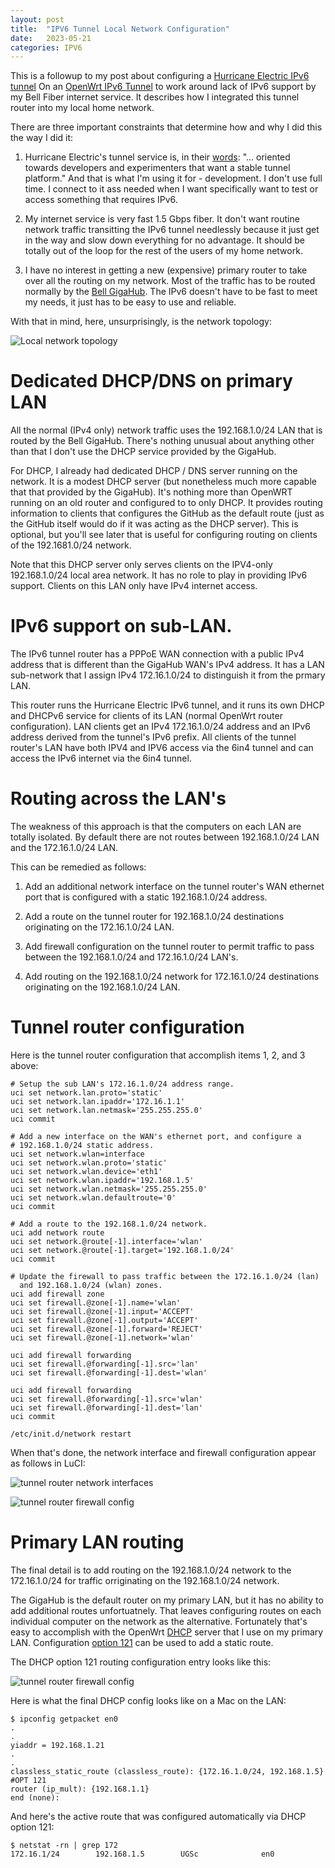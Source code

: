 ```yaml
---
layout: post
title:  "IPV6 Tunnel Local Network Configuration"
date:   2023-05-21
categories: IPV6
---
```


This is a followup to my post about configuring a [Hurricane Electric
IPv6 tunnel](https://tunnelbroker.net/) On an [OpenWrt IPv6
Tunnel](/ipv6/2023/05/16/ipv6-tunnel-on-bell-fibre.html) to work
around lack of IPv6 support by my Bell Fiber internet service. It
describes how I integrated this tunnel router into my local home
network.

There are three important constraints that determine how and why I did this the way I did it:

1. Hurricane Electric's tunnel service is, in their
[words](https://tunnelbroker.net): "... oriented towards developers
and experimenters that want a stable tunnel platform." And that is
what I'm using it for - development. I don't use full time. I connect
to it ass needed when I want specifically want to test or access
something that requires IPv6.

2. My internet service is very fast 1.5 Gbps fiber. It don't want
routine network traffic transitting the IPv6 tunnel needlessly because
it just get in the way and slow down everything for no advantage. It
should be totally out of the loop for the rest of the users of my home
network.

3. I have no interest in getting a new (expensive) primary router to
take over all the routing on my network. Most of the traffic has to be
routed normally by the [Bell
GigaHub](https://support.bell.ca/internet/products/home-hub-4000-modem). The
IPv6 doesn't have to be fast to meet my needs, it just has to be easy
to use and reliable.

With that in mind, here, unsurprisingly, is the network topology:

![Local network topology](/assets/images/2023/2023-05-21-ipv6-tunnel-network/localNetworkTopology.png)

# Dedicated DHCP/DNS on primary LAN 

All the normal (IPv4 only) network traffic uses the 192.168.1.0/24 LAN
that is routed by the Bell GigaHub.  There's nothing unusual about
anything other than that I don't use the DHCP service provided by the
GigaHub.

For DHCP, I already had dedicated DHCP / DNS server running on the
network. It is a modest DHCP server (but nonetheless much more capable
that that provided by the GigaHub). It's nothing more than OpenWRT
running on an old router and configured to to only DHCP. It provides
routing information to clients that configures the GitHub as the
default route (just as the GitHub itself would do if it was acting as
the DHCP server). This is optional, but you'll see later that is
useful for configuring routing on clients of the 192.1681.0/24
network.

Note that this DHCP server only serves clients on the IPV4-only
192.168.1.0/24 local area network. It has no role to play in providing
IPv6 support. Clients on this LAN only have IPv4 internet access.

# IPv6 support on sub-LAN.

The IPv6 tunnel router has a PPPoE WAN connection with a public IPv4
address that is different than the GigaHub WAN's IPv4 address. It has
a LAN sub-network that I assign IPv4 172.16.1.0/24 to distinguish it
from the prmary LAN.

This router runs the Hurricane Electric IPv6 tunnel, and it runs its
own DHCP and DHCPv6 service for clients of its LAN (normal OpenWrt
router configuration). LAN clients get an IPv4 172.16.1.0/24 address
and an IPv6 address derived from the tunnel's IPv6 prefix. All clients
of the tunnel router's LAN have both IPV4 and IPV6 access via the 6in4
tunnel and can access the IPv6 internet via the 6in4 tunnel.

# Routing across the LAN's

The weakness of this approach is that the computers on each LAN are
totally isolated. By default there are not routes between
192.168.1.0/24 LAN and the 172.16.1.0/24 LAN.

This can be remedied as follows:

1. Add an additional network interface on the tunnel router's WAN
ethernet port that is configured with a static 192.168.1.0/24
address.

2. Add a route on the tunnel router for 192.168.1.0/24 destinations
originating on the 172.16.1.0/24 LAN.

3. Add firewall configuration on the tunnel router to permit traffic
to pass between the 192.168.1.0/24 and 172.16.1.0/24 LAN's.

4. Add routing on the 192.168.1.0/24 network for 172.16.1.0/24
destinations originating on the 192.168.1.0/24 LAN.

# Tunnel router configuration

Here is the tunnel router configuration that accomplish items 1, 2,
and 3 above:

```
# Setup the sub LAN's 172.16.1.0/24 address range.
uci set network.lan.proto='static'
uci set network.lan.ipaddr='172.16.1.1'
uci set network.lan.netmask='255.255.255.0'
uci commit

# Add a new interface on the WAN's ethernet port, and configure a
# 192.168.1.0/24 static address.
uci set network.wlan=interface
uci set network.wlan.proto='static'
uci set network.wlan.device='eth1'
uci set network.wlan.ipaddr='192.168.1.5'
uci set network.wlan.netmask='255.255.255.0'
uci set network.wlan.defaultroute='0'
uci commit

# Add a route to the 192.168.1.0/24 network.
uci add network route
uci set network.@route[-1].interface='wlan'
uci set network.@route[-1].target='192.168.1.0/24'
uci commit

# Update the firewall to pass traffic between the 172.16.1.0/24 (lan)
  and 192.168.1.0/24 (wlan) zones.
uci add firewall zone
uci set firewall.@zone[-1].name='wlan'
uci set firewall.@zone[-1].input='ACCEPT'
uci set firewall.@zone[-1].output='ACCEPT'
uci set firewall.@zone[-1].forward='REJECT'
uci set firewall.@zone[-1].network='wlan'

uci add firewall forwarding
uci set firewall.@forwarding[-1].src='lan'
uci set firewall.@forwarding[-1].dest='wlan'

uci add firewall forwarding
uci set firewall.@forwarding[-1].src='wlan'
uci set firewall.@forwarding[-1].dest='lan'
uci commit

/etc/init.d/network restart
```

When that's done, the network interface and firewall configuration
appear as follows in LuCI:

![tunnel router network interfaces](/assets/images/2023/2023-05-21-ipv6-tunnel-network/TunnelNetworkInterfaces.png)

![tunnel router firewall config](/assets/images/2023/2023-05-21-ipv6-tunnel-network/TunnelFirewallConfig.png)

# Primary LAN routing

The final detail is to add routing on the 192.168.1.0/24 network to
the 172.16.1.0/24 for traffic orriginating on the 192.168.1.0/24
network.

The GigaHub is the default router on my primary LAN, but it has no
ability to add additional routes unfortuatnely. That leaves
configuring routes on each individual computer on the network as the
alternative. Fortunately that's easy to accomplish with the OpenWrt
[DHCP](https://openwrt.org/docs/guide-user/base-system/dhcp) server
that I use on my primary LAN.  Configuration [option
121](https://datatracker.ietf.org/doc/html/rfc3442) can be used to add
a static route.

The DHCP option 121 routing configuration entry looks like this:

![tunnel router firewall config](/assets/images/2023/2023-05-21-ipv6-tunnel-network/DHCPOption121StaticRoute.png)

Here is what the final DHCP config looks like on a Mac on the LAN:

```
$ ipconfig getpacket en0
.
.
yiaddr = 192.168.1.21
.
.
classless_static_route (classless_route): {172.16.1.0/24, 192.168.1.5} #OPT 121
router (ip_mult): {192.168.1.1}
end (none): 
```

And here's the active route that was configured automatically via DHCP
option 121:

````
$ netstat -rn | grep 172
172.16.1/24        192.168.1.5        UGSc              en0
````
